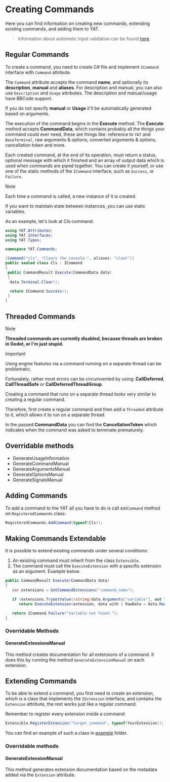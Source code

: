 # Creating Commands

Here you can find information on creating new commands,
extending existing commands, and adding them to YAT.

> Information about automatic input validation can be found
[here](./AUTOMATIC_INPUT_VALIDATION.md).

## Regular Commands

To create a command, you need to create C# file and implement `ICommand`
interface with `Command` attribute.

The `Command` attribute accepts the command **name**,
and optionally its **description**, **manual** and **aliases**.
For description and manual, you can also use `Description` and `Usage` attributes.
The description and manual/usage have BBCode support.

If you do not specify **manual** or **Usage** it'll be automatically generated
based on arguments.

The execution of the command begins in the **Execute** method.
The **Execute** method accepts **CommandData**,
which contains probably all the things your command could ever need,
these are things like: reference to `YAT` and `BaseTerminal`,
raw arguments & options, converted arguments & options, cancellation token and more.

Each created command, at the end of its operation, must return a status,
optional message with which it finished and an array of output data which is used
when commands are piped together.
You can create it yourself, or use one of the static methods of the `ICommand`
interface, such as `Success`, or `Failure`.

> [!NOTE]
> Each time a command is called, a new instance of it is created.
>
> If you want to maintain state between instances, you can use static variables.

As an example, let's look at Cls command:

```cs
using YAT.Attributes;
using YAT.Interfaces;
using YAT.Types;

namespace YAT.Commands;

[Command("cls", "Clears the console.", aliases: "clear")]
public sealed class Cls : ICommand
{
 public CommandResult Execute(CommandData data)
 {
  data.Terminal.Clear();

  return ICommand.Success();
 }
}
```

## Threaded Commands

> [!NOTE]
> **Threaded commands are currently disabled, because threads are broken in Godot,
> or I'm just stupid.**

> [!IMPORTANT]
> Using engine features via a command running on a separate thread can be problematic.
>
> Fortunately, rather most errors can be circumvented by using:
> **CallDeferred**, **CallThreadSafe** or **CallDeferredThreadGroup**.

Creating a command that runs on a separate thread looks very similar to creating
a regular command.

Therefore, first create a regular command and then add a `Threaded` attribute to
it, which allows it to run on a separate thread.

In the passed **CommandData** you can find the **CancellationToken** which
indicates when the command was asked to terminate prematurely.

## Overridable methods

- GenerateUsageInformation
- GenerateCommandManual
- GenerateArgumentsManual
- GenerateOptionsManual
- GenerateSignalsManual

## Adding Commands

To add a command to the YAT all you have to do is call `AddCommand` method on
`RegisteredCommands` class:

```cs
RegisteredCommands.AddCommand(typeof(Cls));
```

## Making Commands Extendable

It is possible to extend existing commands under several conditions:

1. An existing command must inherit from the class `Extensible`.
2. The command must call the `ExecuteExtension` with a specific extension as an
argument. Example below.

```cs
public CommandResult Execute(CommandData data)
{
   var extensions = GetCommandExtensions("command_name");

   if (extensions.TryGetValue((string)data.Arguments["variable"], out Type extension))
      return ExecuteExtension(extension, data with { RawData = data.RawData[1..] });

   return ICommand.Failure("Variable not found.");
}
```

### Overridable Methods

#### GenerateExtensionsManual

This method creates documentation for all extensions of a command.
It does this by running the method `GenerateExtensionManual` on each extension.

## Extending Commands

To be able to extend a command, you first need to create an extension,
which is a class that implements the `IExtension` interface,
and contains the `Extension` attribute, the rest works just like a regular command.

Remember to register every extension inside a command:

```cs
Extensible.RegisterExtension("target_command", typeof(YourExtension));
```

You can find an example of such a class in [example](./example) folder.

### Overridable methods

#### GenerateExtensionManual

This method generates extension documentation based on the metadata added via
the `Extension` attribute.
